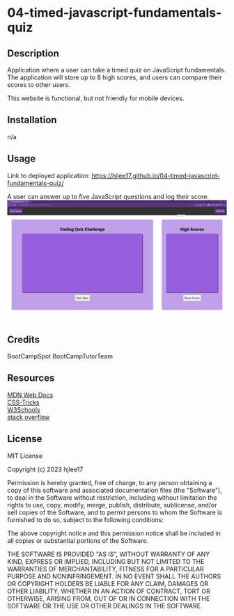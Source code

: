 # 04-timed-javascript-fundamentals-quiz

## Description

Application where a user can take a timed quiz on JavaScript fundamentals. The application will store up to 8 high scores, and users can compare their scores to other users.

This website is functional, but not friendly for mobile devices. 

## Installation

n/a

## Usage
Link to deployed application: https://hjlee17.github.io/04-timed-javascript-fundamentals-quiz/ 

A user can answer up to five JavaScript questions and log their score.
![Timed JavaScript Fundamentals Quiz Application.](assets/images/sc-window.png)

## Credits

BootCampSpot BootCampTutorTeam

## Resources

[MDN Web Docs](developer.mozilla.org)\
[CSS-Tricks](css-tricks.com/)\
[W3Schools](www.w3schools.com/)\
[stack overflow](stackoverflow.com/)

## License

MIT License

Copyright (c) 2023 hjlee17

Permission is hereby granted, free of charge, to any person obtaining a copy
of this software and associated documentation files (the "Software"), to deal
in the Software without restriction, including without limitation the rights
to use, copy, modify, merge, publish, distribute, sublicense, and/or sell
copies of the Software, and to permit persons to whom the Software is
furnished to do so, subject to the following conditions:

The above copyright notice and this permission notice shall be included in all
copies or substantial portions of the Software.

THE SOFTWARE IS PROVIDED "AS IS", WITHOUT WARRANTY OF ANY KIND, EXPRESS OR
IMPLIED, INCLUDING BUT NOT LIMITED TO THE WARRANTIES OF MERCHANTABILITY,
FITNESS FOR A PARTICULAR PURPOSE AND NONINFRINGEMENT. IN NO EVENT SHALL THE
AUTHORS OR COPYRIGHT HOLDERS BE LIABLE FOR ANY CLAIM, DAMAGES OR OTHER
LIABILITY, WHETHER IN AN ACTION OF CONTRACT, TORT OR OTHERWISE, ARISING FROM,
OUT OF OR IN CONNECTION WITH THE SOFTWARE OR THE USE OR OTHER DEALINGS IN THE
SOFTWARE.